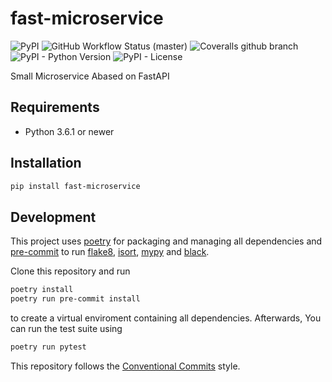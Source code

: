 # fast-microservice

![PyPI](https://img.shields.io/pypi/v/fast-microservice?style=flat-square)
![GitHub Workflow Status (master)](https://img.shields.io/github/workflow/status/jberends/fast-microservice/Test%20&%20Lint/master?style=flat-square)
![Coveralls github branch](https://img.shields.io/coveralls/github/jberends/fast-microservice/master?style=flat-square)
![PyPI - Python Version](https://img.shields.io/pypi/pyversions/fast-microservice?style=flat-square)
![PyPI - License](https://img.shields.io/pypi/l/fast-microservice?style=flat-square)

Small Microservice Abased on FastAPI

## Requirements

* Python 3.6.1 or newer

## Installation

```sh
pip install fast-microservice
```

## Development

This project uses [poetry](https://poetry.eustace.io/) for packaging and
managing all dependencies and [pre-commit](https://pre-commit.com/) to run
[flake8](http://flake8.pycqa.org/), [isort](https://pycqa.github.io/isort/),
[mypy](http://mypy-lang.org/) and [black](https://github.com/python/black).

Clone this repository and run

```bash
poetry install
poetry run pre-commit install
```

to create a virtual enviroment containing all dependencies.
Afterwards, You can run the test suite using

```bash
poetry run pytest
```

This repository follows the [Conventional Commits](https://www.conventionalcommits.org/)
style.
